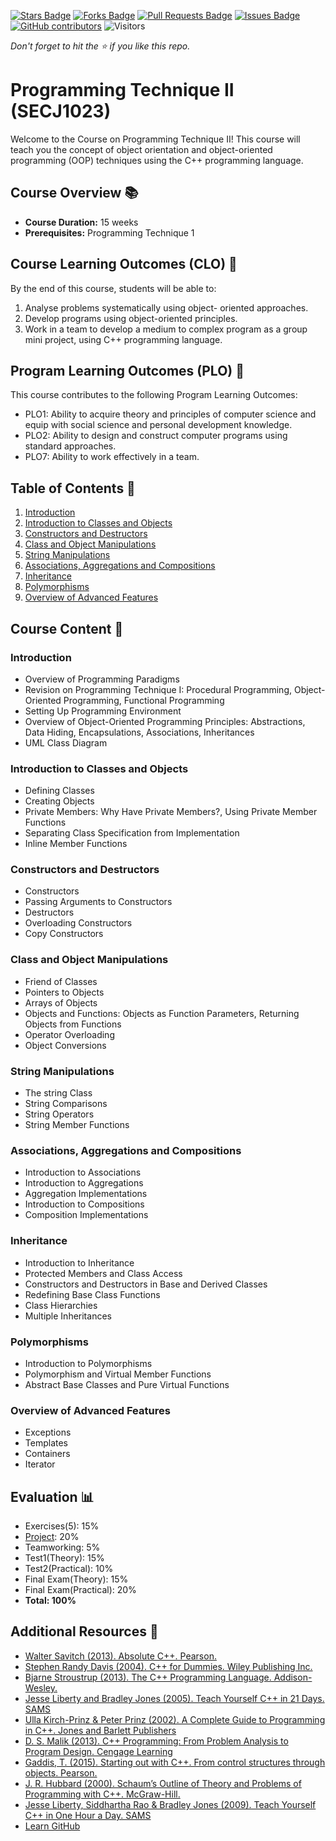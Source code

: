 <a href="https://github.com/jjn7702/SECJ2013-DSA-04/stargazers"><img src="https://img.shields.io/github/stars/jjn7702/SECJ1023-PT2" alt="Stars Badge"/></a>
<a href="https://github.com/jjn7702/SECJ2013-DSA-04/network/members"><img src="https://img.shields.io/github/forks/jjn7702/SECJ1023-PT2" alt="Forks Badge"/></a>
<a href="https://github.com/jjn7702/SECJ2013-DSA-04/pulls"><img src="https://img.shields.io/github/issues-pr/jjn7702/SECJ1023-PT2" alt="Pull Requests Badge"/></a>
<a href="https://github.com/jjn7702/SECJ2013-DSA-04/issues"><img src="https://img.shields.io/github/issues/jjn7702/SECJ1023-PT2" alt="Issues Badge"/></a>
<a href="https://github.com/jjn7702/SECJ2013-DSA-04/graphs/contributors"><img alt="GitHub contributors" src="https://img.shields.io/github/contributors/jjn7702/SECJ1023-PT2?color=2b9348"></a>
![Visitors](https://api.visitorbadge.io/api/visitors?path=https%3A%2F%2Fgithub.com%2Fjjn7702%2FSECJ1023-PT2&labelColor=%23d9e3f0&countColor=%23697689&style=flat)

_Don't forget to hit the :star: if you like this repo._

# Programming Technique II (SECJ1023)

Welcome to the Course on Programming Technique II! This course will teach you the concept of object orientation and object-oriented programming (OOP) techniques using the C++ programming language.

## Course Overview 📚

- **Course Duration:** 15 weeks
- **Prerequisites:** Programming Technique 1

## Course Learning Outcomes (CLO) 🎯
By the end of this course, students will be able to:

1. Analyse problems systematically using object- oriented approaches.
2. Develop programs using object-oriented principles.
3. Work in a team to develop a medium to complex program as a group mini project, using C++ programming language.

## Program Learning Outcomes (PLO) 🌟
This course contributes to the following Program Learning Outcomes:

- PLO1: Ability to acquire theory and principles of computer science and equip with social science and personal development knowledge.
- PLO2: Ability to design and construct computer programs using standard approaches.
- PLO7: Ability to work effectively in a team.

## Table of Contents 📑

1. [Introduction](#introduction)
2. [Introduction to Classes and Objects](#introduction-to-classes-and-objects)
3. [Constructors and Destructors](#constructors-and-destructors)
4. [Class and Object Manipulations](#class-and-object-manipulations)
5. [String Manipulations](#string-manipulations)
6. [Associations, Aggregations and Compositions](#associations-aggregations-and-compositions)
7. [Inheritance](#inheritance)
8. [Polymorphisms](#polymorphisms)
9. [Overview of Advanced Features](#overview-of-advanced-features)

## Course Content 📖

### Introduction

- Overview of Programming Paradigms
-	Revision on Programming Technique I: Procedural Programming, Object-Oriented Programming, Functional Programming
-	Setting Up Programming Environment
- Overview of Object-Oriented Programming Principles: Abstractions, Data Hiding, Encapsulations, Associations, Inheritances
-	UML Class Diagram

### Introduction to Classes and Objects

- Defining Classes
- Creating Objects
- Private Members: Why Have Private Members?, Using Private Member Functions
- Separating Class Specification from Implementation
- Inline Member Functions

### Constructors and Destructors

- Constructors
- Passing Arguments to Constructors
- Destructors
- Overloading Constructors
- Copy Constructors

### Class and Object Manipulations

- Friend of Classes
- Pointers to Objects
- Arrays of Objects
- Objects and Functions: Objects as Function Parameters, Returning Objects from Functions
- Operator Overloading
- Object Conversions

### String Manipulations

- The string Class
- String Comparisons
- String Operators
- String Member Functions

### Associations, Aggregations and Compositions

- Introduction to Associations
- Introduction to Aggregations
- Aggregation Implementations
- Introduction to Compositions
- Composition Implementations

### Inheritance

-  Introduction to Inheritance
-  Protected Members and Class Access
-  Constructors and Destructors in Base and Derived Classes
-  Redefining Base Class Functions
-  Class Hierarchies
-  Multiple Inheritances 

### Polymorphisms

- Introduction to Polymorphisms
- Polymorphism and Virtual Member Functions
- Abstract Base Classes and Pure Virtual Functions

### Overview of Advanced Features

- Exceptions
- Templates
- Containers
- Iterator

## Evaluation 📊

- Exercises(5): 15%
- [Project](./Submission): 20%
- Teamworking: 5%
- Test1(Theory): 15%
- Test2(Practical): 10%
- Final Exam(Theory): 15%
- Final Exam(Practical): 20%
- **Total: 100%**

## Additional Resources 🔗

- [Walter Savitch (2013). Absolute C++. Pearson.‌](https://github.com/nnbaokhuong/CSBooks/blob/master/Absolute%20C%2B%2B%20FIFTH%20EDITION%20Walter%20Savitch.pdf)
- [Stephen Randy Davis (2004). C++ for Dummies. Wiley Publishing Inc.](http://uroci.karadev.net/pdf_basic/C++%20For%20DUMMIES.pdf)
- [Bjarne Stroustrup (2013). The C++ Programming Language. Addison-Wesley.](https://github.com/jorgemedra/Documentation/blob/master/The%20C%2B%2B%20Programming%20Language%20%5B4th%20Edition%5D%20-%20Bjarne%20Stroustrup.pdf)
- [Jesse Liberty and Bradley Jones (2005). Teach Yourself C++ in 21 Days. SAMS](http://library.uc.edu.kh/userfiles/pdf/20.Sams%20Teach%20Yourself%20C++%20in%2021%20Days.pdf)
- [Ulla Kirch-Prinz & Peter Prinz (2002). A Complete Guide to Programming in C++. Jones and Barlett Publishers](http://www.lmpt.univ-tours.fr/~volkov/C++.pdf)
- [D. S. Malik (2013). C++ Programming: From Problem Analysis to Program Design. Cengage Learning](https://github.com/vladimir454/projectV/blob/master/C%2B%2B%20Programming%20from%20problem%20analysis%20to%20program%20designe%2C%206th%20edition%20(1).pdf)
- [Gaddis, T. (2015). Starting out with C++. From control structures through objects. Pearson.‌](https://github.com/ystanev/Fundamentals-of-Programming/blob/master/Starting%20Out%20With%20C%2B%2B%20From%20Control%20Structures%20Through%20Objects%208th%20Edition.pdf)
- [J. R. Hubbard (2000). Schaum’s Outline of Theory and Problems of Programming with C++. McGraw-Hill.‌](https://kishorekoduvayur.files.wordpress.com/2017/12/schaums-programming-with-c-434.pdf)
- [Jesse Liberty, Siddhartha Rao & Bradley Jones (2009). Teach Yourself C++ in One Hour a Day. SAMS](http://library.uc.edu.kh/userfiles/pdf/18.SAMS%20Teach%20Yourself%20C++%20in%20One%20Hour%20a%20Day.pdf)
- [Learn GitHub](https://github.com/drshahizan/learn-github)

[comment]: <> (This is a comment, it will not be included)
